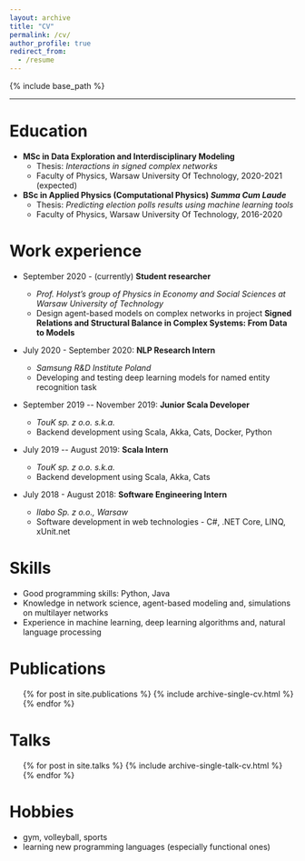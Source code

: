 ```yaml
---
layout: archive
title: "CV"
permalink: /cv/
author_profile: true
redirect_from:
  - /resume
---
```


{% include base_path %}

***

Education
======

* **MSc in Data Exploration and Interdisciplinary Modeling**
  * Thesis: _Interactions in signed complex networks_ 
  * Faculty of Physics, Warsaw University Of Technology, 2020-2021 (expected)
* **BSc in Applied Physics (Computational Physics) _Summa Cum Laude_**
  * Thesis: _Predicting election polls results using machine learning tools_
  * Faculty of Physics, Warsaw University Of Technology, 2016-2020

Work experience
======

* September 2020 - (currently) **Student researcher**
  * _Prof. Holyst’s group of Physics in Economy and Social Sciences at Warsaw University of Technology_ 
  * Design agent-based models on complex networks in project **Signed Relations and Structural Balance in Complex Systems: From Data to Models**

* July 2020 - September 2020: **NLP Research Intern**
  * _Samsung R&D Institute Poland_
  * Developing and testing deep learning models for named entity recognition task

* September 2019 -- November 2019: **Junior Scala Developer**
  * _TouK sp. z o.o. s.k.a._
  * Backend development using Scala, Akka, Cats, Docker, Python
  
* July 2019 -- August 2019: **Scala Intern**
  * _TouK sp. z o.o. s.k.a._
  * Backend development using Scala, Akka, Cats

* July 2018 - August 2018: **Software Engineering Intern**
  * _Ilabo Sp. z o.o., Warsaw_
  * Software development in web technologies - C#, .NET Core, LINQ, xUnit.net
  
Skills
======

* Good programming skills: Python, Java
* Knowledge in network science, agent-based modeling and, simulations on multilayer networks
* Experience in machine learning, deep learning algorithms and, natural language processing


Publications
======
  <ul>{% for post in site.publications %}
    {% include archive-single-cv.html %}
  {% endfor %}</ul>
  
Talks
======
  <ul>{% for post in site.talks %}
    {% include archive-single-talk-cv.html %}
  {% endfor %}</ul>

Hobbies
====

* gym, volleyball, sports
* learning new programming languages (especially functional ones)